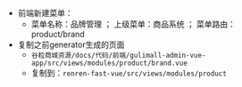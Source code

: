 - 前端新建菜单：
	- 菜单名称：品牌管理 ； 上级菜单：商品系统 ； 菜单路由：product/brand
- 复制之前generator生成的页面
	- `谷粒商城资源/docs/代码/前端/gulimall-admin-vue-app/src/views/modules/product/brand.vue`
	- 复制到：`renren-fast-vue/src/views/modules/product`